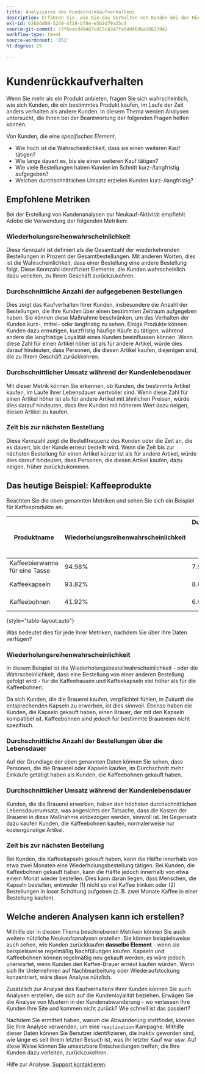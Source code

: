 ```yaml
---
title: Analysieren des Kundenrückkaufverhaltens
description: Erfahren Sie, wie Sie das Verhalten von Kunden bei der Rücknahme analysieren.
exl-id: 62666d08-5240-4f19-bf8e-e5b2d79a25c4
source-git-commit: c7f6bacd49487cd13c4347fe6dd46d6a10613942
workflow-type: tm+mt
source-wordcount: '851'
ht-degree: 1%

---
```


# Kundenrückkaufverhalten

Wenn Sie mehr als ein Produkt anbieten, fragen Sie sich wahrscheinlich, wie sich Kunden, die ein bestimmtes Produkt kaufen, im Laufe der Zeit anders verhalten als andere Kunden. In diesem Thema werden Analysen untersucht, die Ihnen bei der Beantwortung der folgenden Fragen helfen können.

Von Kunden, die eine *spezifisches Element*,

* Wie hoch ist die Wahrscheinlichkeit, dass sie einen weiteren Kauf tätigen?
* Wie lange dauert es, bis sie einen weiteren Kauf tätigen?
* Wie viele Bestellungen haben Kunden im Schnitt kurz-/langfristig aufgegeben?
* Welchen durchschnittlichen Umsatz erzielen Kunden kurz-/langfristig?

## Empfohlene Metriken

Bei der Erstellung von Kundenanalysen zur Neukauf-Aktivität empfiehlt Adobe die Verwendung der folgenden Metriken:

### Wiederholungsreihenwahrscheinlichkeit

Diese Kennzahl ist definiert als die Gesamtzahl der wiederkehrenden Bestellungen in Prozent der Gesamtbestellungen. Mit anderen Worten, dies ist die Wahrscheinlichkeit, dass einer Bestellung eine andere Bestellung folgt. Diese Kennzahl identifiziert Elemente, die Kunden wahrscheinlich dazu verleiten, zu Ihrem Geschäft zurückzukehren.

### Durchschnittliche Anzahl der aufgegebenen Bestellungen

Dies zeigt das Kaufverhalten Ihrer Kunden, insbesondere die Anzahl der Bestellungen, die Ihre Kunden über einen bestimmten Zeitraum aufgegeben haben. Sie können diese Maßnahme beschränken, um das Verhalten der Kunden kurz-, mittel- oder langfristig zu sehen. Einige Produkte können Kunden dazu ermutigen, kurzfristig häufige Käufe zu tätigen, während andere die langfristige Loyalität eines Kunden beeinflussen können. Wenn diese Zahl für einen Artikel höher ist als für andere Artikel, würde dies darauf hindeuten, dass Personen, die diesen Artikel kaufen, diejenigen sind, die zu Ihrem Geschäft zurückkehren.

### Durchschnittlicher Umsatz während der Kundenlebensdauer

Mit dieser Metrik können Sie erkennen, ob Kunden, die bestimmte Artikel kaufen, im Laufe ihrer Lebensdauer wertvoller sind. Wenn diese Zahl für einen Artikel höher ist als für andere Artikel mit ähnlichen Preisen, würde dies darauf hindeuten, dass Ihre Kunden mit höherem Wert dazu neigen, diesen Artikel zu kaufen.

### Zeit bis zur nächsten Bestellung

Diese Kennzahl zeigt die Bestellfrequenz des Kunden oder die Zeit an, die es dauert, bis der Kunde erneut bestellt wird. Wenn die Zeit bis zur nächsten Bestellung für einen Artikel kürzer ist als für andere Artikel, würde dies darauf hindeuten, dass Personen, die diesen Artikel kaufen, dazu neigen, früher zurückzukommen.

## Das heutige Beispiel: Kaffeeprodukte

Beachten Sie die oben genannten Metriken und sehen Sie sich ein Beispiel für Kaffeeprodukte an.

| **Produktname** | **Wiederholungsreihenwahrscheinlichkeit** | **Durchschnittliche Anzahl der Bestellungen über die Lebensdauer** | **Durchschnittlicher Umsatz während der Lebensdauer** | **Mittlere Zeit bis nächste Bestellung** |
|-----|-----|-----|-----|-----|
| Kaffeebierwanne für eine Tasse | 94.98% | 7.92 | $549.82 | 57.01 Tage |
| Kaffeekapseln | 93.82% | 8.68 | $479.98 | 63.48 Tage |
| Kaffeebohnen | 41.92% | 6.07 | $99.82 | 27.31 Tage |

{style="table-layout:auto"}

Was bedeutet dies für jede Ihrer Metriken, nachdem Sie über Ihre Daten verfügen?

### Wiederholungsreihenwahrscheinlichkeit

In diesem Beispiel ist die Wiederholungsbestellwahrscheinlichkeit - oder die Wahrscheinlichkeit, dass eine Bestellung von einer anderen Bestellung gefolgt wird - für die Kaffeehausen und Kaffeekapseln viel höher als für die Kaffeebohnen.

Da sich Kunden, die die Brauerei kaufen, verpflichtet fühlen, in Zukunft die entsprechenden Kapseln zu erwerben, ist dies sinnvoll. Ebenso haben die Kunden, die Kapseln gekauft haben, einen Brauer, der mit den Kapseln kompatibel ist. Kaffeebohnen sind jedoch für bestimmte Brauereien nicht spezifisch.

### Durchschnittliche Anzahl der Bestellungen über die Lebensdauer

Auf der Grundlage der oben genannten Daten können Sie sehen, dass Personen, die die Brauerei oder Kapseln kaufen, im Durchschnitt mehr Einkäufe getätigt haben als Kunden, die Kaffeebohnen gekauft haben.

### Durchschnittlicher Umsatz während der Kundenlebensdauer

Kunden, die die Brauerei erwerben, haben den höchsten durchschnittlichen Lebensdauerumsatz, was angesichts der Tatsache, dass die Kosten der Brauerei in diese Maßnahme einbezogen werden, sinnvoll ist. Im Gegensatz dazu kaufen Kunden, die Kaffeebohnen kaufen, normalerweise nur kostengünstige Artikel.

### Zeit bis zur nächsten Bestellung

Bei Kunden, die Kaffeekapseln gekauft haben, kann die Hälfte innerhalb von etwa zwei Monaten eine Wiederholungsbestellung tätigen. Bei Kunden, die Kaffeebohnen gekauft haben, kann die Hälfte jedoch innerhalb von etwa einem Monat wieder bestellen. Dies kann daran liegen, dass Menschen, die Kapseln bestellen, entweder (1) nicht so viel Kaffee trinken oder (2) Bestellungen in loser Schüttung aufgeben (z. B. zwei Monate Kaffee in einer Bestellung kaufen).

## Welche anderen Analysen kann ich erstellen?

Mithilfe der in diesem Thema beschriebenen Metriken können Sie auch weitere nützliche Neukaufsanalysen erstellen. Sie können beispielsweise auch sehen, wie Kunden zurückkaufen **dasselbe Element** - wenn sie beispielsweise regelmäßig Nachfüllungen kaufen. Kapseln und Kaffeebohnen können regelmäßig neu gekauft werden, es wäre jedoch unerwartet, wenn Kunden den Kaffee-Brauer erneut kaufen würden. Wenn sich Ihr Unternehmen auf Nachbearbeitung oder Wiederaufstockung konzentriert, wäre diese Analyse nützlich.

Zusätzlich zur Analyse des Kaufverhaltens Ihrer Kunden können Sie auch Analysen erstellen, die sich auf die Kundenloyalität beziehen. Erwägen Sie die Analyse von Mustern in der Kundenabwanderung - wo verlassen Ihre Kunden Ihre Site und kommen nicht zurück? Wie schnell ist das passiert?

Nachdem Sie ermittelt haben, warum die Abwanderung stattfindet, können Sie Ihre Analyse verwenden, um eine `reactivation` Kampagne. Mithilfe dieser Daten können Sie Benutzer identifizieren, die inaktiv geworden sind, wie lange es seit ihrem letzten Besuch ist, was ihr letzter Kauf war usw. Auf diese Weise können Sie umsetzbare Entscheidungen treffen, die Ihre Kunden dazu verleiten, zurückzukehren.

Hilfe zur Analyse: [Support kontaktieren](https://experienceleague.adobe.com/docs/commerce-knowledge-base/kb/troubleshooting/miscellaneous/mbi-service-policies.html).
